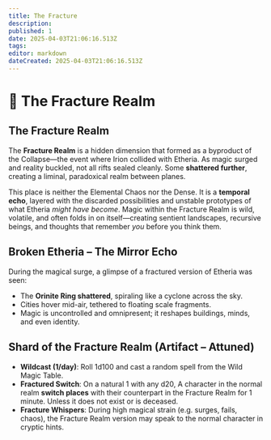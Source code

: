 ```yaml
---
title: The Fracture
description: 
published: 1
date: 2025-04-03T21:06:16.513Z
tags: 
editor: markdown
dateCreated: 2025-04-03T21:06:16.513Z
---
```


# 🧩 The Fracture Realm

## The Fracture Realm
The **Fracture Realm** is a hidden dimension that formed as a byproduct of the Collapse—the event where Irion collided with Etheria. As magic surged and reality buckled, not all rifts sealed cleanly. Some **shattered further**, creating a liminal, paradoxical realm between planes. 

This place is neither the Elemental Chaos nor the Dense. It is a **temporal echo**, layered with the discarded possibilities and unstable prototypes of what Etheria *might have become*. Magic within the Fracture Realm is wild, volatile, and often folds in on itself—creating sentient landscapes, recursive beings, and thoughts that remember *you* before you think them.

## Broken Etheria – The Mirror Echo
During the magical surge, a glimpse of a fractured version of Etheria was seen:
- The **Orinite Ring shattered**, spiraling like a cyclone across the sky.
- Cities hover mid-air, tethered to floating scale fragments.
- Magic is uncontrolled and omnipresent; it reshapes buildings, minds, and even identity.

## Shard of the Fracture Realm (Artifact – Attuned)
- **Wildcast (1/day)**: Roll 1d100 and cast a random spell from the Wild Magic Table.
- **Fractured Switch**: On a natural 1 with any d20, A character in the normal realm **switch places** with their counterpart in the Fracture Realm for 1 minute. Unless it does not exist or is deceased.
- **Fracture Whispers**: During high magical strain (e.g. surges, fails, chaos), the Fracture Realm version may speak to the normal character in cryptic hints.
